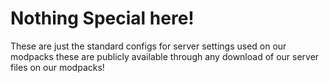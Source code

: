 # Nothing Special here!

These are just the standard configs for server settings used on our modpacks these are publicly available through any download of our server files on our modpacks!
